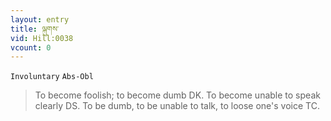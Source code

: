 ```yaml
---
layout: entry
title: ལྐུགས་
vid: Hill:0038
vcount: 0
---
```

`Involuntary` `Abs-Obl`
> To become foolish; to become dumb DK\.
To become unable to speak clearly DS\.
To be dumb, to be unable to talk, to loose one's voice TC\.

